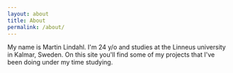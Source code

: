 ```yaml
---
layout: about
title: About
permalink: /about/
---
```


My name is Martin Lindahl. I'm 24 y/o and studies at the Linneus university 
in Kalmar, Sweden. On this site you'll find some of my projects that I've been doing under my time studying. 
